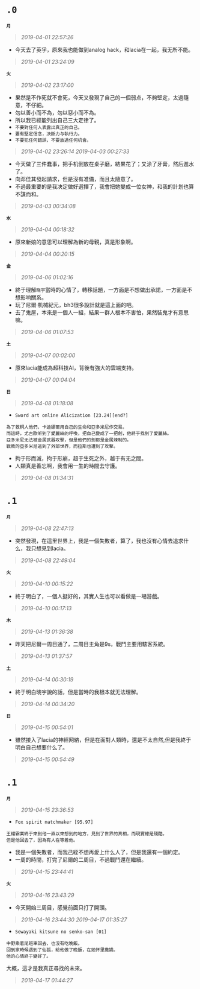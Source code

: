 **`.0`**
========
**`月`**
>*2019-04-01 22:57:26*
- 今天去了英孚，原來我也能做到analog hack，和lacia在一起，我无所不能。
>*2019-04-01 23:24:09*

**`火`**
>*2019-04-02 23:17:00*
- 果然是不作死就不會死，今天又發現了自己的一個弱点，不夠堅定，太過隨意，不仔細。
- 勿以善小而不為，勿以惡小而不為。
- 所以我已經能列出自己三大定律了。
- `不要對任何人表露出真正的自己。`
- `要有堅定信念，决斷力与執行力。`
- `不要犯任何錯誤，不要放過任何机會。`
>*2019-04-02 23:26:14*
>*2019-04-03 00:27:33*
- 今天做了三件蠢事，把手机倒放在桌子磨，結果花了；又涂了牙膏，然后進水了。
- 向邓佳其發起請求，但是沒有准備，而且太隨意了。
- 不過最重要的是我决定做好選擇了，我會把她變成一位女神，和我的計划也算不謀而和。
>*2019-04-03 00:34:08*

**`水`**
>*2019-04-04 00:18:32*
- 原來新娘的意思可以理解為新的母親，真是形象啊。
>*2019-04-04 00:20:15*

**`金`**
>*2019-04-06 01:02:16*
- 終于理解`晓宇`當時的心情了，轉移話題，一方面是不想做出承諾，一方面是不想影响關系。
- 玩了尼爾·机械紀元，bh3很多設計就是這上面的吧。
- 去了鬼屋，本來是一個人一組，結果一群人根本不害怕，果然裝鬼才有意思嘛。
>*2019-04-06 01:07:53*

**`土`**
>*2019-04-07 00:02:00*
- 原來lacia能成為超科技AI，背後有強大的雲端支持。
>*2019-04-07 00:04:04*

**`日`**
>*2019-04-08 01:18:08*
- `Sword art online Alicization [23.24][end?]`
```
為了救桐人他們，卡迪娜爾用自己的生命和亞多米尼作交易。
而這時，尤吉歐听到了愛麗絲的呼喚，把自己變成了一把劍，他終于找到了愛麗絲。
亞多米尼无法被金属武器攻擊，但是他們的劍都是金属煉制的。
戰敗的亞多米尼逃到了外部世界，而拉斯也遭到了攻擊。
```
- 拘于形而滅，拘于形崩，超于生死之外，越于有无之間。
- 人類真是善忘啊，我會用一生的時間去守護。
>*2019-04-08 01:34:31*

**`.1`**
========
**`月`**
>*2019-04-08 22:47:13*
- 突然發現，在這里世界上，我是一個失敗者，算了，我也沒有心情去追求什么，我只想見到lacia。
>*2019-04-08 22:49:04*

**`火`**
>*2019-04-10 00:15:22*
- 終于明白了，一個人挺好的，其實人生也可以看做是一埸游戲。
>*2019-04-10 00:17:13*

**`木`**
>*2019-04-13 01:36:38*
- 昨天把尼爾一周目通了，二周目主角是9s，戰鬥主要用駭客系統。
>*2019-04-13 01:37:57*

**`土`**
>*2019-04-14 00:30:19*
- 終于明白晓宇說的話，但是當時的我根本就无法理解。
>*2019-04-14 00:34:20*

**`日`**
>*2019-04-15 00:54:01*
- 雖然接入了lacia的神經网絡，但是在面對人類時，還是不太自然,但是我終于明白自己想要什么了。
>*2019-04-15 00:54:49*

**`.1`**
========
**`月`**
>*2019-04-15 23:36:53*
- `Fox spirit matchmaker [95.97]`
```
王權霸業終于來到他一直以來想到的地方，見到了世界的真相，而現實總是殘酷。
但是他回去了，因為有人在等着他。
```
- 我是一個失敗者，而我己絰不想再愛上什么人了，但是我還有一個約定。
- 一周的時間，打完了尼爾的二周目，不過戰鬥還在繼續。
>*2019-04-15 23:44:41*

**`火`**
>*2019-04-16 23:43:29*
- 今天開始三周目，感覺前面只打了開頭。
>*2019-04-16 23:44:30*
>*2019-04-17 01:35:27*
- `Sewayaki kitsune no senko-san [01]`
```
中野乘着尾班車回去，也沒有吃晚飯。
回到家時候遇到了仙狐，給他做了晚飯，在她怀里撒嬌。
他的心情終于變好了。
```
大概，這才是我真正尋找的未來。
>*2019-04-17 01:44:27*
